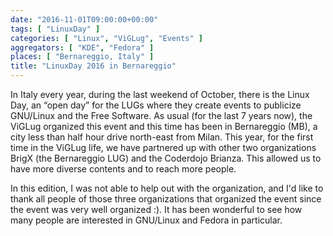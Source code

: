 ```yaml
---
date: "2016-11-01T09:00:00+00:00"
tags: [ "LinuxDay" ]
categories: [ "Linux", "ViGLug", "Events" ]
aggregators: [ "KDE", "Fedora" ]
places: [ "Bernareggio, Italy" ]
title: "LinuxDay 2016 in Bernareggio"
---
```


In Italy every year, during the last weekend of October, there is the Linux Day, an “open day” for the LUGs where they create events to publicize GNU/Linux and the Free Software.
As usual (for the last 7 years now), the ViGLug organized this event and this time has been in Bernareggio (MB), a city less than half hour drive north-east from Milan.
This year, for the first time in the ViGLug life, we have partnered up with other two organizations BrigX (the Bernareggio LUG) and the Coderdojo Brianza.
This allowed us to have more diverse contents and to reach more people.

In this edition, I was not able to help out with the organization, and I'd like to thank all people of those three organizations that organized the event since the event was very well organized :).
It has been wonderful to see how many people are interested in GNU/Linux and Fedora in particular.
